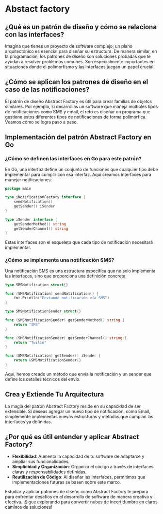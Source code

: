 # Abstact factory

## ¿Qué es un patrón de diseño y cómo se relaciona con las interfaces?

Imagina que tienes un proyecto de software complejo; un plano arquitectónico es esencial para diseñar su estructura. De manera similar, en la programación, los patrones de diseño son soluciones probadas que te ayudan a resolver problemas comunes. Son especialmente importantes en situaciones donde el polimorfismo y las interfaces juegan un papel crucial.

## ¿Cómo se aplican los patrones de diseño en el caso de las notificaciones?

El patrón de diseño Abstract Factory es útil para crear familias de objetos similares. Por ejemplo, si desarrollas un software que maneja múltiples tipos de notificaciones como SMS y email, el reto es diseñar un programa que gestione estos diferentes tipos de notificaciones de forma polimórfica. Veamos cómo se logra paso a paso.

## Implementación del patrón Abstract Factory en Go

### ¿Cómo se definen las interfaces en Go para este patrón?

En Go, una interfaz define un conjunto de funciones que cualquier tipo debe implementar para cumplir con esa interfaz. Aquí creamos interfaces para manejar notificaciones:

```go
package main

type iNotificationFactory interface {
    sendNotification()
    getSender() iSender
}

type iSender interface {
    getSenderMethod() string
    getSenderChannel() string
}
```

Estas interfaces son el esqueleto que cada tipo de notificación necesitará implementar.

### ¿Cómo se implementa una notificación SMS?

Una notificación SMS es una estructura específica que no solo implementa las interfaces, sino que proporciona una definición concreta.

```go
type SMSNotification struct{}

func (SMSNotification) sendNotification() {
    fmt.Println("Enviando notificación vía SMS")
}

type SMSNotificationSender struct{}

func (SMSNotificationSender) getSenderMethod() string {
    return "SMS"
}

func (SMSNotificationSender) getSenderChannel() string {
    return "Twilio"
}

func (SMSNotification) getSender() iSender {
    return &SMSNotificationSender{}
}
```

Aquí, hemos creado un método que envía la notificación y un sender que define los detalles técnicos del envío.

## Crea y Extiende Tu Arquitectura

La magia del patrón Abstract Factory reside en su capacidad de ser extensible. Si deseas agregar un nuevo tipo de notificación, como Email, simplemente implementas nuevas estructuras y métodos que cumplan las interfaces ya definidas.

## ¿Por qué es útil entender y aplicar Abstract Factory?

- **Flexibilidad**: Aumenta la capacidad de tu software de adaptarse y ampliar sus funcionalidades.
- **Simplicidad y Organización**: Organiza el código a través de interfaces claras y responsabilidades definidas.
- **Reutilización de Código**: Al diseñar las interfaces, permitimos que implementaciones futuras se basen sobre este marco.

Estudiar y aplicar patrones de diseño como Abstract Factory te prepara para enfrentar desafíos en el desarrollo de software de manera creativa y efectiva. ¡Sigue explorando para convertir nubes de incertidumbre en claros caminos de soluciones!
